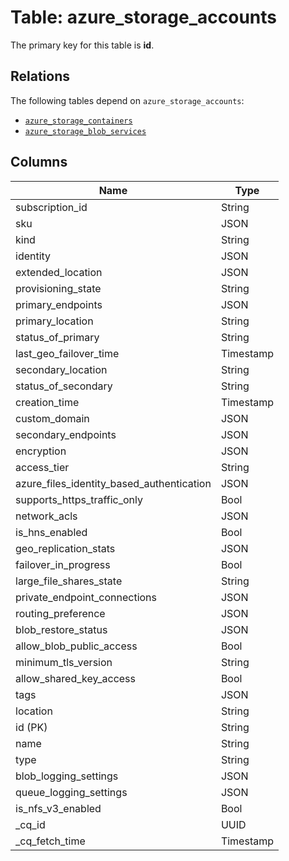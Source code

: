 # Table: azure_storage_accounts


The primary key for this table is **id**.

## Relations
The following tables depend on `azure_storage_accounts`:
  - [`azure_storage_containers`](azure_storage_containers.md)
  - [`azure_storage_blob_services`](azure_storage_blob_services.md)

## Columns
| Name          | Type          |
| ------------- | ------------- |
|subscription_id|String|
|sku|JSON|
|kind|String|
|identity|JSON|
|extended_location|JSON|
|provisioning_state|String|
|primary_endpoints|JSON|
|primary_location|String|
|status_of_primary|String|
|last_geo_failover_time|Timestamp|
|secondary_location|String|
|status_of_secondary|String|
|creation_time|Timestamp|
|custom_domain|JSON|
|secondary_endpoints|JSON|
|encryption|JSON|
|access_tier|String|
|azure_files_identity_based_authentication|JSON|
|supports_https_traffic_only|Bool|
|network_acls|JSON|
|is_hns_enabled|Bool|
|geo_replication_stats|JSON|
|failover_in_progress|Bool|
|large_file_shares_state|String|
|private_endpoint_connections|JSON|
|routing_preference|JSON|
|blob_restore_status|JSON|
|allow_blob_public_access|Bool|
|minimum_tls_version|String|
|allow_shared_key_access|Bool|
|tags|JSON|
|location|String|
|id (PK)|String|
|name|String|
|type|String|
|blob_logging_settings|JSON|
|queue_logging_settings|JSON|
|is_nfs_v3_enabled|Bool|
|_cq_id|UUID|
|_cq_fetch_time|Timestamp|
